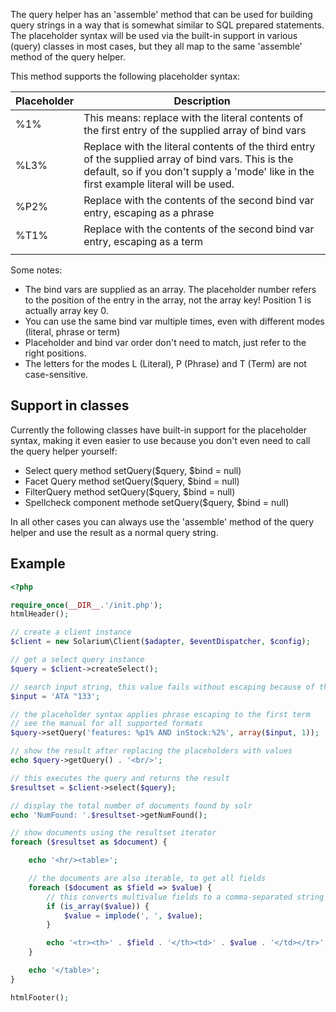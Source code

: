 The query helper has an 'assemble' method that can be used for building query strings in a way that is somewhat similar to SQL prepared statements. The placeholder syntax will be used via the built-in support in various (query) classes in most cases, but they all map to the same 'assemble' method of the query helper.

This method supports the following placeholder syntax:

| Placeholder | Description                                                                                                                                                                                   |
|-------------|-----------------------------------------------------------------------------------------------------------------------------------------------------------------------------------------------|
| %1%         | This means: replace with the literal contents of the first entry of the supplied array of bind vars                                                                                           |
| %L3%        | Replace with the literal contents of the third entry of the supplied array of bind vars. This is the default, so if you don't supply a 'mode' like in the first example literal will be used. |
| %P2%        | Replace with the contents of the second bind var entry, escaping as a phrase                                                                                                                  |
| %T1%        | Replace with the contents of the second bind var entry, escaping as a term                                                                                                                    |
||

Some notes:

-   The bind vars are supplied as an array. The placeholder number refers to the position of the entry in the array, not the array key! Position 1 is actually array key 0.
-   You can use the same bind var multiple times, even with different modes (literal, phrase or term)
-   Placeholder and bind var order don't need to match, just refer to the right positions.
-   The letters for the modes L (Literal), P (Phrase) and T (Term) are not case-sensitive.

Support in classes
------------------

Currently the following classes have built-in support for the placeholder syntax, making it even easier to use because you don't even need to call the query helper yourself:

-   Select query method setQuery($query, $bind = null)
-   Facet Query method setQuery($query, $bind = null)
-   FilterQuery method setQuery($query, $bind = null)
-   Spellcheck component methode setQuery($query, $bind = null)

In all other cases you can always use the 'assemble' method of the query helper and use the result as a normal query string.

Example
-------

```php
<?php

require_once(__DIR__.'/init.php');
htmlHeader();

// create a client instance
$client = new Solarium\Client($adapter, $eventDispatcher, $config);

// get a select query instance
$query = $client->createSelect();

// search input string, this value fails without escaping because of the double-quote
$input = 'ATA "133';

// the placeholder syntax applies phrase escaping to the first term
// see the manual for all supported formats
$query->setQuery('features: %p1% AND inStock:%2%', array($input, 1));

// show the result after replacing the placeholders with values
echo $query->getQuery() . '<br/>';

// this executes the query and returns the result
$resultset = $client->select($query);

// display the total number of documents found by solr
echo 'NumFound: '.$resultset->getNumFound();

// show documents using the resultset iterator
foreach ($resultset as $document) {

    echo '<hr/><table>';

    // the documents are also iterable, to get all fields
    foreach ($document as $field => $value) {
        // this converts multivalue fields to a comma-separated string
        if (is_array($value)) {
            $value = implode(', ', $value);
        }

        echo '<tr><th>' . $field . '</th><td>' . $value . '</td></tr>';
    }

    echo '</table>';
}

htmlFooter();

```
